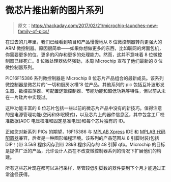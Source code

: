 # 微芯片推出新的图片系列

> 原文：<https://hackaday.com/2017/02/21/microchip-launches-new-family-of-pics/>

在过去的几年里，我们已经看到项目和产品慢慢地从 8 位微控制器转向更强大的 ARM 微控制器。原因很简单——如果你想做更多的东西，比如联网的烤面包机，你需要更多的位、更多的闪存和更多的处理能力。然而，这并不意味着 8 位微控制器已经死亡。8 位微处理器依然强劲，本周 Microchip 宣布了他们最新的 8 位微控制器系列。

PIC16F15386 系列微控制器是 Microchip 8 位芯片产品组合的最新成员。该系列微控制器是微芯片的“一切和厨房水槽”8 位产品。其他系列的 pic 包括互补波形发生器、数控振荡器、可配置逻辑控制器、节能功能和超低功耗等特性，但以前从未在一片硅片中实现过。

这种功能丰富的 8 位芯片包括一些以前的微芯片产品中没有的新技巧。值得注意的是电源管理功能(空闲和休眠模式)，以及芯片上的器件信息区，其中包含工厂校准数据(ADC 电压校准和固定基准电压)和每个芯片独有的 ID。

正如您对新系列 PICs 的期望，16F15386 与 [MPLAB Xpress](http://www.microchip.com/mplab/mplab-xpress) IDE 和 [MPLAB 代码配置器](http://www.microchip.com/mplab/mplab-code-configurator)兼容，后者是一种图形编程环境。该系列的产品范围从 8 引脚封装(包括 DIP！)带 3.5kB 程序闪存到带 28kB 程序闪存的 48 引脚 qfp。Microchip 的目标是提供广泛的产品，允许设计人员在不改变微控制器系列的情况下扩展他们的构建。

所有这些芯片现在都可以进行采样，尽管较低引脚数的器件要到下个月才能通过正常途径获得。